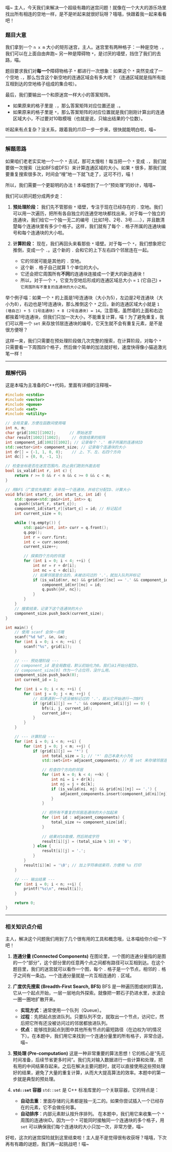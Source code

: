喵~ 主人，今天我们来解决一个超级有趣的迷宫问题！就像在一个大大的游乐场里找出所有相连的空地一样，是不是听起来就很好玩呀？嘻嘻，快跟着我一起来看看吧！

### 题目大意

我们拿到一个 `n x m` 大小的矩形迷宫，主人。迷宫里有两种格子：一种是空地 `.`，我们可以在上面自由奔跑~ 另一种是障碍物 `*`，是讨厌的墙壁，挡住了我们的去路，喵。

题目要求我们对**每一个**障碍物格子 `*` 都进行一次想象：如果这个 `*` 突然变成了一个空地 `.`，那么包含这个新空地的连通区域会有多大呢？（连通区域就是指所有能互相到达的空地格子组成的集合啦）。

最后，我们要输出一个和原迷宫一样大小的答案矩阵。
- 如果原来的格子里是 `.`，那么答案矩阵对应位置还是 `.`。
- 如果原来的格子里是 `*`，那么答案矩阵的对应位置就是我们刚刚计算出的连通区域大小，不过要对10取模哦（也就是说，只输出结果的个位数）。

听起来有点复杂？没关系，跟着我的爪印一步一步来，很快就能明白啦，喵~

---

### 解题思路

如果咱们老老实实地一个一个 `*` 去试，那可太慢啦！每当把一个 `*` 变成 `.`，我们就要做一次搜索（比如BFS或DFS）来计算连通区域的大小。如果 `*` 很多，那我们就要重复搜索很多次，时间会“嗖”地一下就飞走了，这可不行，喵！

所以，我们需要一个更聪明的办法！本喵想到了一个“预处理”的妙计，嘻嘻~

我们可以把问题分成两步走：

1.  **预处理阶段：** 我们先不管那些 `*` 墙壁，专注于现在已经存在的 `.` 空地。我们可以用一次遍历，把所有各自独立的连通空地块都找出来。对于每一个独立的连通块，我们给它一个独一无二的编号（比如1号、2号、3号……），并且数清楚每个连通块里有多少个格子。这样，我们就有了每个 `.` 格子所属的连通块编号和每个连通块的大小啦。

2.  **计算阶段：** 现在，我们再回头来看那些 `*` 墙壁。对于每一个 `*`，我们想象把它推倒，变成一个 `.`。这个新的 `.` 会和它的上下左右四个邻居连在一起。
    - 它的邻居可能是其他的 `.` 空地。
    - 这个新 `.` 格子自己就算 1 个单位的大小。
    - 它还会把它周围所有**不同**的连通块连接成一个更大的新连通块！
    - 所以，对于一个 `*`，它变为空地后形成的连通区域总大小 = `1` (它自己) + `它周围所有不重复的连通块的大小之和`。

举个例子喵：如果一个 `*` 的上面是1号连通块（大小为5），左边是2号连通块（大小为8），右边也是1号连通块，那么推倒这个 `*` 之后，新的连通区域大小就是 `1 (墙自己) + 5 (1号连通块) + 8 (2号连通块) = 14`。注意哦，虽然墙的上面和右边都挨着1号连通块，但我们只加一次大小，不能重复计算，喵！为了避免重复，我们可以用一个 `set` 来存放邻居连通块的编号，它天生就不会有重复元素，是不是很方便呀？

这样一来，我们只需要在预处理阶段做几次完整的搜索，在计算阶段，对每个 `*` 只需要看一下周围四个格子，然后做个简单的加法就好啦，速度快得像小猫追激光笔一样！

---

### 题解代码

这是本喵为主准备的C++代码，里面有详细的注释哦~

```cpp
#include <cstdio>
#include <vector>
#include <queue>
#include <set>
#include <utility>

// 全局变量，方便在函数间使用喵
int n, m;
char grid[1002][1002];      // 原始迷宫
char result[1002][1002];     // 存放结果的矩阵
int component_id[1002][1002]; // 记录每个 '.' 格子所属的连通块ID
std::vector<int> component_size; // 记录每个连通块的大小
int dr[] = {-1, 1, 0, 0};    // 上、下、左、右四个方向
int dc[] = {0, 0, -1, 1};

// 检查坐标是否在迷宫范围内，防止我们跑到外面去啦
bool is_valid(int r, int c) {
    return r >= 0 && r < n && c >= 0 && c < m;
}

// 用BFS（广度优先搜索）来寻找一个连通块，并给它分配ID、计算大小
void bfs(int start_r, int start_c, int id) {
    std::queue<std::pair<int, int>> q;
    q.push({start_r, start_c});
    component_id[start_r][start_c] = id; // 标记起点
    int current_size = 0;

    while (!q.empty()) {
        std::pair<int, int> curr = q.front();
        q.pop();
        int r = curr.first;
        int c = curr.second;
        current_size++;

        // 探索四个方向的邻居
        for (int i = 0; i < 4; ++i) {
            int nr = r + dr[i];
            int nc = c + dc[i];
            // 如果邻居是合法的、未被访问过的 '.'，就加入队列并标记
            if (is_valid(nr, nc) && grid[nr][nc] == '.' && component_id[nr][nc] == 0) {
                component_id[nr][nc] = id;
                q.push({nr, nc});
            }
        }
    }
    // 搜索结束，记录下这个连通块的大小
    component_size.push_back(current_size);
}

int main() {
    // 使用 scanf 会快一点哦
    scanf("%d %d", &n, &m);
    for (int i = 0; i < n; ++i) {
        scanf("%s", grid[i]);
    }

    // --- 预处理阶段 ---
    // component_id 是全局数组，默认初始化为0。我们从1开始分配ID。
    // component_size[0] 作为一个占位符，没什么用。
    component_size.push_back(0); 
    int current_id = 1;

    for (int i = 0; i < n; ++i) {
        for (int j = 0; j < m; ++j) {
            // 如果遇到一个还没被标记过的 '.'，就从它开始进行一次BFS
            if (grid[i][j] == '.' && component_id[i][j] == 0) {
                bfs(i, j, current_id);
                current_id++;
            }
        }
    }

    // --- 计算阶段 ---
    for (int i = 0; i < n; ++i) {
        for (int j = 0; j < m; ++j) {
            if (grid[i][j] == '*') {
                int total_size = 1; // '*' 自己本身大小为1
                std::set<int> adjacent_components; // 用 set 来存储邻居连通块的ID，自动去重

                // 检查四个方向的邻居
                for (int k = 0; k < 4; ++k) {
                    int ni = i + dr[k];
                    int nj = j + dc[k];
                    if (is_valid(ni, nj) && grid[ni][nj] == '.') {
                        adjacent_components.insert(component_id[ni][nj]);
                    }
                }

                // 把所有不重复的邻居连通块的大小加起来
                for (int id : adjacent_components) {
                    total_size += component_size[id];
                }
                
                // 结果对10取模，然后转成字符
                result[i][j] = (total_size % 10) + '0';
            } else {
                result[i][j] = '.';
            }
        }
        result[i][m] = '\0'; // 加上字符串结束符，方便用 %s 打印
    }

    // --- 输出结果 ---
    for (int i = 0; i < n; ++i) {
        printf("%s\n", result[i]);
    }

    return 0;
}
```

---

### 相关知识点介绍

主人，解决这个问题我们用到了几个很有用的工具和概念哦，让本喵给你介绍一下吧！

1.  **连通分量 (Connected Components)**
    在图论里，一个图的连通分量指的是图的一个“部分”，这个部分里的任意两个点之间都有路径可以互相到达。在这个题目里，我们的迷宫就可以看作一个图，每个 `.` 格子是一个节点，相邻的 `.` 格子之间有一条边。一个连通分量就是一片互相连通的 `.` 区域。

2.  **广度优先搜索 (Breadth-First Search, BFS)**
    BFS 是一种遍历图或树的算法，它从一个起点开始，一层一层地向外探索。就像把一颗石子扔进水里，水波会一圈一圈地扩散开来。
    -   **实现方式**：通常使用一个队列（Queue）。
    -   **过程**：先把起点放进队列。只要队列不空，就取出一个节点，访问它，然后把它所有还没被访问过的邻居都放进队列。
    -   **优点**：能够找到起点到图中其他所有节点的最短路径（在边权为1的情况下）。在本题中，我们用它来找到一个连通分量里的所有格子，非常合适，喵~

3.  **预处理 (Pre-computation)**
    这是一种非常重要的算法思想！它的核心是“先花时间准备，后续节省更多时间”。我们先对输入数据进行一些计算和处理，把有用的中间结果存起来。之后在解决主要问题时，就可以直接使用这些预处理好的结果，避免了大量的重复计算，从而大大提高算法的效率。本题中的第一步就是典型的预处理。

4.  **`std::set` 容器**
    `std::set` 是 C++ 标准库里的一个关联容器，它的特点是：
    -   **自动去重**：里面存储的元素都是独一无二的。如果你尝试插入一个已经存在的元素，它不会做任何事。
    -   **自动排序**：内部元素默认按升序排列。
    在本题中，我们用它来收集一个 `*` 周围的连通块ID。因为一个 `*` 可能同时接触同一个连通块的多个格子，用 `set` 可以确保我们每个连通块的大小只加一次，非常方便，喵~

好啦，这次的迷宫探险就到这里结束啦！主人是不是觉得很有收获呀？嘻嘻，下次再有有趣的谜题，我们再一起挑战吧！喵~